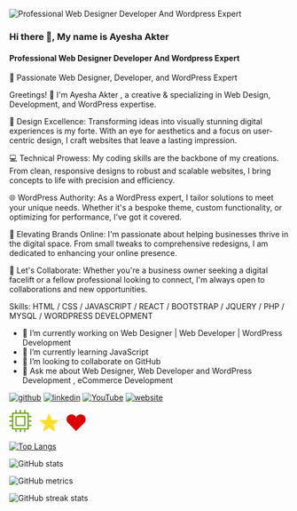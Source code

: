 ![Professional Web Designer Developer And Wordpress Expert](https://media.licdn.com/dms/image/D5616AQEz8sc0ysDFDA/profile-displaybackgroundimage-shrink_350_1400/0/1703610004955?e=1720656000&v=beta&t=0UX6Mpo7HIHCnzvom1RJsPD6H8eg6jw_B4EAvYllXM8)

### Hi there 👋, My name is Ayesha Akter
#### Professional Web Designer Developer And Wordpress Expert

🚀 Passionate Web Designer, Developer, and WordPress Expert

Greetings! 👋 I'm Ayesha Akter , a creative & specializing in Web Design, Development, and WordPress expertise.

🎨 Design Excellence:
Transforming ideas into visually stunning digital experiences is my forte. With an eye for aesthetics and a focus on user-centric design, I craft websites that leave a lasting impression.

💻 Technical Prowess:
My coding skills are the backbone of my creations. From clean, responsive designs to robust and scalable websites, I bring concepts to life with precision and efficiency.

🌐 WordPress Authority:
As a WordPress expert, I tailor solutions to meet your unique needs. Whether it's a bespoke theme, custom functionality, or optimizing for performance, I've got it covered.

🚀 Elevating Brands Online:
I'm passionate about helping businesses thrive in the digital space. From small tweaks to comprehensive redesigns, I am dedicated to enhancing your online presence.

💼 Let's Collaborate:
Whether you're a business owner seeking a digital facelift or a fellow professional looking to connect, I'm always open to collaborations and new opportunities.

Skills: HTML /  CSS  / JAVASCRIPT  /  REACT / BOOTSTRAP / JQUERY / PHP / MYSQL / WORDPRESS DEVELOPMENT

- 🔭 I’m currently working on Web Designer | Web Developer | WordPress Development 
- 🌱 I’m currently learning JavaScript 
- 👯 I’m looking to collaborate on GitHub  
- 💬 Ask me about Web Designer, Web Developer and WordPress Development , eCommerce Development 


[<img src='https://cdn.jsdelivr.net/npm/simple-icons@3.0.1/icons/github.svg' alt='github' height='40'>](https://github.com/https://github.com/devayesha)  [<img src='https://cdn.jsdelivr.net/npm/simple-icons@3.0.1/icons/linkedin.svg' alt='linkedin' height='40'>](https://www.linkedin.com/in/ayesha-akter-068492261//)  [<img src='https://cdn.jsdelivr.net/npm/simple-icons@3.0.1/icons/youtube.svg' alt='YouTube' height='40'>](https://www.youtube.com/@FreedomITInstitution)  [<img src='https://cdn.jsdelivr.net/npm/simple-icons@3.0.1/icons/icloud.svg' alt='website' height='40'>](https://freedomitinstitutions.com/)  

<a href='https://docs.github.com/en/developers'><img src='https://raw.githubusercontent.com/acervenky/animated-github-badges/master/assets/devbadge.gif' width='40' height='40'></a> <a href='https://stars.github.com/'><img src='https://raw.githubusercontent.com/acervenky/animated-github-badges/master/assets/starbadge.gif' width='35' height='35'></a> <a href='https://docs.github.com/en/github/supporting-the-open-source-community-with-github-sponsors'><img src='https://raw.githubusercontent.com/acervenky/animated-github-badges/master/assets/sponsorbadge.gif' width='35' height='35'></a> 

[![Top Langs](https://github-readme-stats.vercel.app/api/top-langs/?username=https://github.com/devayesha)](https://github.com/anuraghazra/github-readme-stats)

![GitHub stats](https://github-readme-stats.vercel.app/api?username=https://github.com/devayesha&show_icons=true)  

![GitHub metrics](https://metrics.lecoq.io/https://github.com/devayesha)  

![GitHub streak stats](https://streak-stats.demolab.com/?user=https://github.com/devayesha)  

